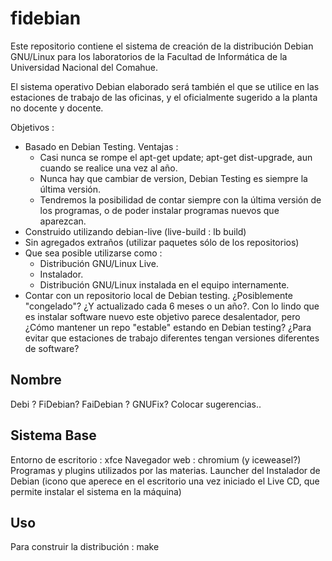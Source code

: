 fidebian
========

Este repositorio contiene el sistema de creación de la distribución Debian
GNU/Linux para los laboratorios de la Facultad de Informática de la Universidad
Nacional del Comahue.

El sistema operativo Debian elaborado será también el que se utilice
en las estaciones de trabajo de las oficinas, y el oficialmente sugerido
a la planta no docente y docente.

Objetivos :

 - Basado en Debian Testing. 
       Ventajas :
	* Casi nunca se rompe el apt-get update; apt-get dist-upgrade, 
	  aun cuando se realice una vez al año.
	* Nunca hay que cambiar de version, Debian Testing es siempre la última
	  versión.
	* Tendremos la posibilidad de contar siempre con la última versión de 
	  los programas, o de poder instalar programas nuevos que aparezcan.
 - Construido utilizando debian-live (live-build : lb build)
 - Sin agregados extraños (utilizar paquetes sólo de los repositorios)
 - Que sea posible utilizarse como :
    * Distribución GNU/Linux Live.
    * Instalador.
    * Distribución GNU/Linux instalada en el equipo internamente.
 - Contar con un repositorio local de Debian testing. ¿Posiblemente "congelado"?
   ¿Y actualizado cada 6 meses o un año?. Con lo lindo que es instalar software
   nuevo este objetivo parece desalentador, pero ¿Cómo mantener un repo
   "estable" estando en Debian testing? ¿Para evitar que estaciones de trabajo
   diferentes tengan versiones diferentes de software?


Nombre
------

Debi ?
FiDebian?
FaiDebian ?
GNUFix?
Colocar sugerencias..


Sistema Base
------------

Entorno de escritorio : xfce
Navegador web : chromium (y iceweasel?)
Programas y plugins utilizados por las materias.
Launcher del Instalador de Debian (icono que aperece en el escritorio una vez
iniciado el Live CD, que permite instalar el sistema en la máquina)


Uso
---

Para construir la distribución : make

